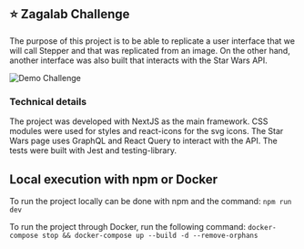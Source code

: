## ⭐ Zagalab Challenge

The purpose of this project is to be able to replicate a user interface that we will call Stepper and that was replicated from an image. On the other hand, another interface was also built that interacts with the Star Wars API.

![Demo Challenge](demo.gif?raw=true "Demo Challenge")

### Technical details

The project was developed with NextJS as the main framework. CSS modules were used for styles and react-icons for the svg icons.
The Star Wars page uses GraphQL and React Query to interact with the API.
The tests were built with Jest and testing-library.

## Local execution with npm or Docker

To run the project locally can be done with npm and the command:
`npm run dev`

To run the project through Docker, run the following command:
`docker-compose stop && docker-compose up --build -d --remove-orphans`
